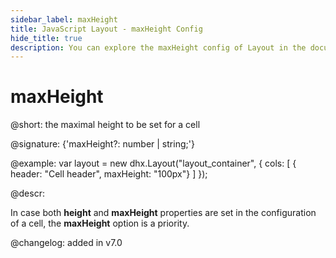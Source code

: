 ```yaml
---
sidebar_label: maxHeight
title: JavaScript Layout - maxHeight Config 
hide_title: true
description: You can explore the maxHeight config of Layout in the documentation of the DHTMLX JavaScript UI library. Browse developer guides and API reference, try out code examples and live demos, and download a free 30-day evaluation version of DHTMLX Suite 7.
---
```

 
# maxHeight

@short: the maximal height to be set for a cell

@signature: {'maxHeight?: number | string;'}

@example:
var layout = new dhx.Layout("layout_container", {
    cols: [
      { header: "Cell header", maxHeight: "100px"}
    ]
});

@descr:

In case both **height** and **maxHeight** properties are set in the configuration of a cell, the **maxHeight** option is a priority.

@changelog: added in v7.0

[comment]: # (@relatedapi: layout/api/layout_height_config.md layout/api/layout_minheight_config.md)

[comment]: # (@related: layout/cell_configuration.md#cell-size)
